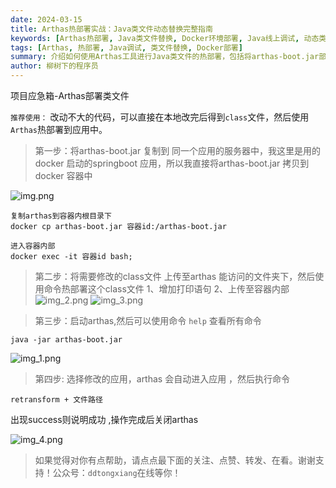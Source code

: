 ```yaml
---
date: 2024-03-15
title: Arthas热部署实战：Java类文件动态替换完整指南
keywords: [Arthas热部署, Java类文件替换, Docker环境部署, Java线上调试, 动态类加载, retransform命令]
tags: [Arthas, 热部署, Java调试, 类文件替换, Docker部署]
summary: 介绍如何使用Arthas工具进行Java类文件的热部署，包括将arthas-boot.jar部署到服务器、上传修改后的class文件、启动Arthas并执行retransform命令等完整操作步骤。
author: 柳树下的程序员
---
```

项目应急箱-Arthas部署类文件

`推荐使用：`
改动不大的代码，可以直接在本地改完后得到`class`文件，然后使用`Arthas`热部署到应用中。

>第一步：将arthas-boot.jar 复制到 同一个应用的服务器中，我这里是用的docker 启动的springboot 应用，所以我直接将arthas-boot.jar 拷贝到 docker 容器中

![img.png](img.png)
```shell
复制arthas到容器内根目录下
docker cp arthas-boot.jar 容器id:/arthas-boot.jar

进入容器内部
docker exec -it 容器id bash;
```

>第二步：将需要修改的class文件 上传至arthas 能访问的文件夹下，然后使用命令热部署这个class文件
1、增加打印语句
2、上传至容器内部
![img_2.png](img_2.png)
![img_3.png](img_3.png)

>第三步：启动arthas,然后可以使用命令 `help` 查看所有命令
```shell
java -jar arthas-boot.jar
```

![img_1.png](img_1.png)


>第四步: 选择修改的应用，arthas 会自动进入应用 ，然后执行命令
```shell
retransform + 文件路径
```
出现success则说明成功 ,操作完成后关闭arthas

![img_4.png](img_4.png)

> 如果觉得对你有点帮助，请点点最下面的关注、点赞、转发、在看。谢谢支持！公众号：`ddtongxiang`在线等你！